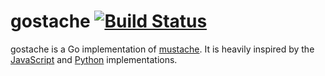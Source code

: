 gostache [![Build Status](https://secure.travis-ci.org/ChrisBuchholz/gostache.png)](http://travis-ci.org/ChrisBuchholz/gostache)
======

gostache is a Go implementation of [mustache](https://github.com/defunkt/mustache). It is heavily inspired by the [JavaScript](https://github.com/janl/mustache.js) and [Python](https://github.com/defunkt/pystache) implementations.
